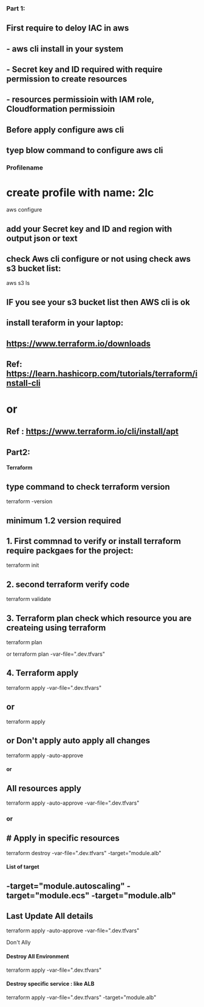 ### Part 1: 
## First require to deloy IAC in aws 
## - aws cli install in your system
## -  Secret key and ID required  with require permission to create resources
## - resources permissioin with IAM role, Cloudformation permissioin  

## Before apply configure aws cli 
## tyep blow command to configure aws cli

### Profilename 
# create profile with name: 2lc

aws configure


## add your Secret key and ID and region with output json or text

## check Aws cli configure or not using check aws s3 bucket list:
aws s3 ls

## IF you see your s3 bucket list then AWS cli is ok


## install teraform in your laptop:
## https://www.terraform.io/downloads

## Ref: https://learn.hashicorp.com/tutorials/terraform/install-cli
#       or 
##  Ref : https://www.terraform.io/cli/install/apt    


## Part2: 
#### Terraform
## type command to check terraform version
terraform -version      
## minimum 1.2 version required

## 1. First commnad to verify or install terraform require packgaes for the project:
terraform init

## 2. second terraform verify code
terraform validate

## 3. Terraform plan check which resource you are createing using terraform
terraform plan

or 
terraform plan -var-file=".dev.tfvars"

## 4. Terraform apply 
terraform apply -var-file=".dev.tfvars"
## or
terraform apply

## or Don't apply auto apply all changes 
terraform apply -auto-approve 

#### or

## All resources apply

terraform apply -auto-approve -var-file=".dev.tfvars"

### or 
## # Apply in specific resources

terraform destroy -var-file=".dev.tfvars" -target="module.alb"
#### List of target
## -target="module.autoscaling" -target="module.ecs" -target="module.alb"

### 


## Last Update All details

terraform apply -auto-approve -var-file=".dev.tfvars"



Don't Ally 
#### Destroy All Environment

terraform apply -var-file=".dev.tfvars"



#### Destroy specific service : like ALB

terraform apply -var-file=".dev.tfvars" -target="module.alb"